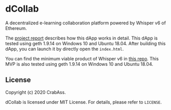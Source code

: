 # dCollab

A decentralized e-learning collaboration platform powered by Whisper v6 of Ethereum.

The [project report](https://github.com/CrabAss/dCollab/blob/master/dCollab_Report_public.pdf) describes how this dApp works in detail. This dApp is tested using geth 1.9.14 on Windows 10 and Ubuntu 18.04. After building this dApp, you can launch it by directly open the `index.html`. 

You can find the minimum viable product of Whisper v6 in [this repo](https://github.com/CrabAss/whisper-chat). This MVP is also tested using geth 1.9.14 on Windows 10 and Ubuntu 18.04.

## License

Copyright (c) 2020 CrabAss.

dCollab is licensed under MIT License. For details, please refer to `LICENSE`.